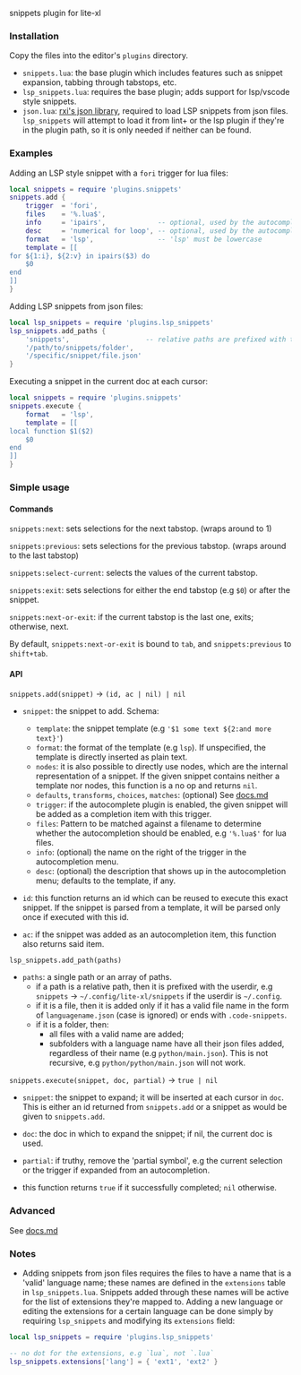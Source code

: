 snippets plugin for lite-xl


### Installation

Copy the files into the editor's `plugins` directory.

* `snippets.lua`: the base plugin which includes features such as snippet
	expansion, tabbing through tabstops, etc.
* `lsp_snippets.lua`: requires the base plugin; adds support for lsp/vscode style snippets.
* `json.lua`: [rxi's json library](https://github.com/rxi/json.lua), required to
	load LSP snippets from json files. `lsp_snippets` will attempt to load it from
	lint+ or the lsp plugin if they're in the plugin path, so it is only needed
	if neither can be found.


### Examples

Adding an LSP style snippet with a `fori` trigger for lua files:

```lua
local snippets = require 'plugins.snippets'
snippets.add {
	trigger  = 'fori',
	files    = '%.lua$',
	info     = 'ipairs',             -- optional, used by the autocomplete menu
	desc     = 'numerical for loop', -- optional, used by the autocomplete menu
	format   = 'lsp',                -- 'lsp' must be lowercase
	template = [[
for ${1:i}, ${2:v} in ipairs($3) do
	$0
end
]]
}
```

Adding LSP snippets from json files:

```lua
local lsp_snippets = require 'plugins.lsp_snippets'
lsp_snippets.add_paths {
	'snippets',                   -- relative paths are prefixed with the userdir
	'/path/to/snippets/folder',
	'/specific/snippet/file.json'
}
```

Executing a snippet in the current doc at each cursor:

```lua
local snippets = require 'plugins.snippets'
snippets.execute {
	format   = 'lsp',
	template = [[
local function $1($2)
	$0
end
]]
}
```


### Simple usage

#### Commands

`snippets:next`: sets selections for the next tabstop. (wraps around to 1)

`snippets:previous`: sets selections for the previous tabstop. (wraps around to the last tabstop)

`snippets:select-current`: selects the values of the current tabstop.

`snippets:exit`: sets selections for either the end tabstop (e.g `$0`) or after the snippet.

`snippets:next-or-exit`: if the current tabstop is the last one, exits; otherwise, next.

By default, `snippets:next-or-exit` is bound to `tab`, and `snippets:previous`
to `shift+tab`.

#### API

`snippets.add(snippet)` -> `(id, ac | nil) | nil`
* `snippet`: the snippet to add. Schema:
	* `template`: the snippet template (e.g `'$1 some text ${2:and more text}'`)
	* `format`: the format of the template (e.g `lsp`).
	  If unspecified, the template is directly inserted as plain text.
	* `nodes`: it is also possible to directly use nodes, which are the internal
	  representation of a snippet. If the given snippet contains neither a template
	  nor nodes, this function is a no op and returns `nil`.
	* `defaults`, `transforms`, `choices`, `matches`: (optional) See [docs.md](docs.md)
	* `trigger`: if the autocomplete plugin is enabled, the given snippet will
	  be added as a completion item with this trigger.
	* `files`: Pattern to be matched against a filename to determine whether the
		autocompletion should be enabled, e.g `'%.lua$'` for lua files.
	* `info`: (optional) the name on the right of the trigger in the autocompletion menu.
	* `desc`: (optional) the description that shows up in the autocompletion menu;
	  defaults to the template, if any.

* `id`: this function returns an id which can be reused to execute this exact snippet.
	If the snippet is parsed from a template, it will be parsed only once if executed
	with this id.
* `ac`: if the snippet was added as an autocompletion item, this function also returns
	said item.

`lsp_snippets.add_path(paths)`
* `paths`: a single path or an array of paths.
	* if a path is a relative path, then it is prefixed with the userdir, e.g
	`snippets` -> `~/.config/lite-xl/snippets` if the userdir is `~/.config`.
	* if it is a file, then it is added only if it has a valid file name in the
		form of `languagename.json` (case is ignored) or ends with `.code-snippets`.
	* if it is a folder, then:
		* all files with a valid name are added;
		* subfolders with a language name have all their json files added,
			regardless of their name (e.g `python/main.json`). This is not recursive,
			e.g `python/python/main.json` will not work.

`snippets.execute(snippet, doc, partial)` -> `true | nil`
* `snippet`: the snippet to expand; it will be inserted at each cursor in `doc`.
	This is either an id returned from `snippets.add` or a snippet as would be
	given to `snippets.add`.
* `doc`: the doc in which to expand the snippet; if nil, the current doc is used.
* `partial`: if truthy, remove the 'partial symbol', e.g the current selection or
	the trigger if expanded from an autocompletion.

* this function returns `true` if it successfully completed; `nil` otherwise.


### Advanced

See [docs.md](docs.md)


### Notes

* Adding snippets from json files requires the files to have a name that is a
	'valid' language name; these names are defined in the `extensions` table
	in `lsp_snippets.lua`. Snippets added through these names will be active
	for the list of extensions they're mapped to. Adding a new language or
	editing the extensions for a certain language can be done simply by requiring
	`lsp_snippets` and modifying its `extensions` field:

```lua
local lsp_snippets = require 'plugins.lsp_snippets'

-- no dot for the extensions, e.g `lua`, not `.lua`
lsp_snippets.extensions['lang'] = { 'ext1', 'ext2' }
```
